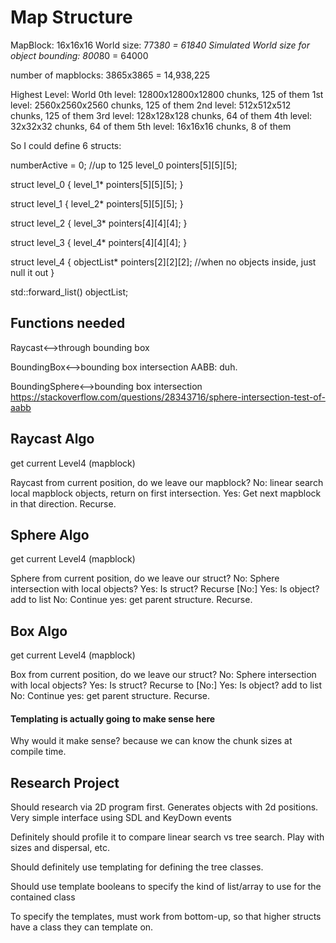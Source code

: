 # Map Structure

MapBlock: 16x16x16
World size: 773*80 = 61840
Simulated World size for object bounding: 800*80 = 64000

number of mapblocks:
3865x3865 = 14,938,225

Highest Level: World
0th level: 12800x12800x12800 chunks, 125 of them
1st level: 2560x2560x2560 chunks, 125 of them
2nd level: 512x512x512 chunks, 125 of them
3rd level: 128x128x128 chunks, 64 of them
4th level: 32x32x32    chunks, 64 of them
5th level: 16x16x16    chunks, 8 of them

So I could define 6 structs:

numberActive = 0; //up to 125
level_0 pointers[5][5][5];

struct level_0 {
    level_1* pointers[5][5][5];
}

struct level_1 {
    level_2* pointers[5][5][5];
}

struct level_2 {
    level_3* pointers[4][4][4];
}

struct level_3 {
    level_4* pointers[4][4][4];
}

struct level_4 {
    objectList* pointers[2][2][2]; //when no objects inside, just null it out
}

std::forward_list() objectList;

## Functions needed

Raycast<-->through bounding box


BoundingBox<-->bounding box intersection
AABB: duh.

BoundingSphere<-->bounding box intersection
https://stackoverflow.com/questions/28343716/sphere-intersection-test-of-aabb

## Raycast Algo

get current Level4 (mapblock)

Raycast from current position, do we leave our mapblock?
    No: linear search local mapblock objects, return on first intersection.
    Yes: Get next mapblock in that direction. Recurse. 

## Sphere Algo

get current Level4 (mapblock)

Sphere from current position, do we leave our struct?
    No: Sphere intersection with local objects?
        Yes: Is struct? Recurse [No:]
        Yes: Is object? add to list
        No: Continue
    yes: get parent structure. Recurse.
    
## Box Algo

get current Level4 (mapblock)

Box from current position, do we leave our struct?
    No: Sphere intersection with local objects?
        Yes: Is struct? Recurse to [No:]
        Yes: Is object? add to list
        No: Continue
    yes: get parent structure. Recurse.

#### Templating is actually going to make sense here
Why would it make sense? because we can know the chunk sizes at compile time.

## Research Project

Should research via 2D program first.
Generates objects with 2d positions. 
Very simple interface using SDL and KeyDown events

Definitely should profile it to compare linear search vs tree search. Play with sizes and dispersal, etc.

Should definitely use templating for defining the tree classes.

Should use template booleans to specify the kind of list/array to use for the contained class

To specify the templates, must work from bottom-up, so that higher structs have a class they can template on. 

